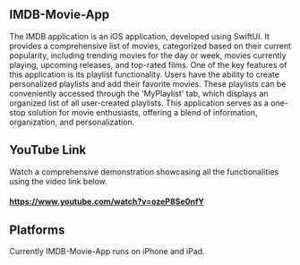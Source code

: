 ## IMDB-Movie-App

The IMDB application is an iOS application, developed using SwiftUI. It provides a comprehensive list of movies, categorized based on their current popularity, including trending movies for the day or week, movies currently playing, upcoming releases, and top-rated films.
One of the key features of this application is its playlist functionality. Users have the ability to create personalized playlists and add their favorite movies. These playlists can be conveniently accessed through the 'MyPlaylist' tab, which displays an organized list of all user-created playlists. 
This application serves as a one-stop solution for movie enthusiasts, offering a blend of information, organization, and personalization.

## YouTube Link
Watch a comprehensive demonstration showcasing all the functionalities using the video link below.
#### <https://www.youtube.com/watch?v=ozeP8Se0nfY>

## Platforms
Currently IMDB-Movie-App runs on iPhone and iPad. 

